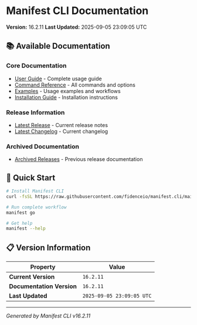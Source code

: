# Manifest CLI Documentation

**Version:** 16.2.11
**Last Updated:** 2025-09-05 23:09:05 UTC

## 📚 Available Documentation

### Core Documentation
- [User Guide](USER_GUIDE.md) - Complete usage guide
- [Command Reference](COMMAND_REFERENCE.md) - All commands and options
- [Examples](EXAMPLES.md) - Usage examples and workflows
- [Installation Guide](INSTALLATION.md) - Installation instructions

### Release Information
- [Latest Release](RELEASE_v16.2.11.md) - Current release notes
- [Latest Changelog](CHANGELOG_v16.2.11.md) - Current changelog

### Archived Documentation
- [Archived Releases](zArchive/) - Previous release documentation

## 🚀 Quick Start

```bash
# Install Manifest CLI
curl -fsSL https://raw.githubusercontent.com/fidenceio/manifest.cli/main/install-cli.sh | bash

# Run complete workflow
manifest go

# Get help
manifest --help
```

## 📋 Version Information

| Property | Value |
|----------|-------|
| **Current Version** | `16.2.11` |
| **Documentation Version** | `16.2.11` |
| **Last Updated** | `2025-09-05 23:09:05 UTC` |

---
*Generated by Manifest CLI v16.2.11*
